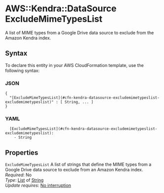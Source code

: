 # AWS::Kendra::DataSource ExcludeMimeTypesList<a name="aws-properties-kendra-datasource-excludemimetypeslist"></a>

A list of MIME types from a Google Drive data source to exclude from the Amazon Kendra index\.

## Syntax<a name="aws-properties-kendra-datasource-excludemimetypeslist-syntax"></a>

To declare this entity in your AWS CloudFormation template, use the following syntax:

### JSON<a name="aws-properties-kendra-datasource-excludemimetypeslist-syntax.json"></a>

```
{
  "[ExcludeMimeTypesList](#cfn-kendra-datasource-excludemimetypeslist-excludemimetypeslist)" : [ String, ... ]
}
```

### YAML<a name="aws-properties-kendra-datasource-excludemimetypeslist-syntax.yaml"></a>

```
  [ExcludeMimeTypesList](#cfn-kendra-datasource-excludemimetypeslist-excludemimetypeslist): 
    - String
```

## Properties<a name="aws-properties-kendra-datasource-excludemimetypeslist-properties"></a>

`ExcludeMimeTypesList`  <a name="cfn-kendra-datasource-excludemimetypeslist-excludemimetypeslist"></a>
A list of strings that define the MIME types from a Google Drive data source to exclude from an Amazon Kendra index\.  
*Required*: No  
*Type*: [List](#aws-properties-kendra-datasource-excludemimetypeslist) of [String](#aws-properties-kendra-datasource-excludemimetypeslist)  
*Update requires*: [No interruption](https://docs.aws.amazon.com/AWSCloudFormation/latest/UserGuide/using-cfn-updating-stacks-update-behaviors.html#update-no-interrupt)